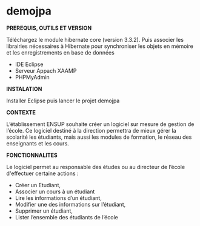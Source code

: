 # demojpa

<strong>PREREQUIS, OUTILS ET VERSION</strong>

Téléchargez le module hibernate core (version 3.3.2). Puis associer les librairies nécessaires à Hibernate pour synchroniser les objets en mémoire et les enregistrements en base de données

- IDE Eclipse
- Serveur Appach XAAMP
- PHPMyAdmin

<strong>INSTALATION</strong>

Installer Eclipse puis lancer le projet demojpa

<strong>CONTEXTE</strong>

L’établissement ENSUP souhaite créer un logiciel sur mesure de gestion de l’école. Ce logiciel destiné à la direction permettra de mieux gérer la scolarité les étudiants, mais aussi les modules de formation, le réseau des enseignants et les cours. 

<strong>FONCTIONNALITES</strong>

Le logiciel permet au responsable des études ou au directeur de l’école d'effectuer certaine actions :

- Créer un Etudiant,
- Associer un cours à un étudiant
- Lire les informations d’un étudiant,
- Modifier une des informations sur l’étudiant,
- Supprimer un étudiant,
- Lister l’ensemble des étudiants de l’école
